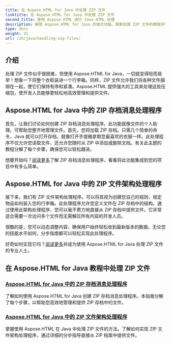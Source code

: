 ```yaml
---
title: 在 Aspose.HTML for Java 中处理 ZIP 文件
linktitle: 在 Aspose.HTML for Java 中处理 ZIP 文件
second_title: 使用 Aspose.HTML 进行 Java HTML 处理
description: 解锁 Aspose.HTML for Java 的强大功能。探索处理 ZIP 文件的教程并学习有效管理 ZIP 档案的基本技术。
type: docs
weight: 31
url: /zh/java/handling-zip-files/
---
```

## 介绍

处理 ZIP 文件似乎很困难，但使用 Aspose.HTML for Java，一切就变得轻而易举！想象一下将整个衣柜装进一个行李箱。同样，ZIP 文件允许我们将各种文件捆绑在一起，使它们保持有序和紧凑。Aspose.HTML 提供强大的工具来处理这些压缩包，使开发人员能够更轻松地高效管理和提供文件。

## Aspose.HTML for Java 中的 ZIP 存档消息处理程序

首先，让我们讨论如何创建 ZIP 存档消息处理程序。此功能就像文件的个人助理，可帮助您整齐地管理文件。首先，您将加载 ZIP 存档。只需几个简单的命令，Java 就可以打开存档，就像打开手提箱拿取您最喜欢的衣服一样。此处理程序不仅允许您读取文件，还允许您随时从 ZIP 中添加或删除文档。有关此主题的教程分解了每个步骤，确保您可以轻松跟进。 

想要开始吗？[阅读更多](./zip-archive-message-handler/)了解 ZIP 存档消息处理程序，看看将此功能集成到您的项目中有多么简单。

## Aspose.HTML for Java 中的 ZIP 文件架构处理程序

接下来，我们有 ZIP 文件架构处理程序。可以将其视为创建您自己的规则，规定物品如何装入您的行李箱。此处理程序允许您定义文件在 ZIP 存档中的结构。通过使用此架构处理程序，您可以毫不费力地直接从 ZIP 存档中提供文件。它非常适合需要一次访问多个文件而无需解压所有内容的开发人员。 

很酷的是，您可以动态调整内容，确保用户始终轻松收到最新版本的数据。无论您的技能水平如何，分步指南都可以轻松实现此处理程序。 

好奇如何实现它吗？[阅读更多](./zip-file-schema-handler/)并成为使用 Aspose.HTML for Java 处理 ZIP 文件的专业人士。

## 在 Aspose.HTML for Java 教程中处理 ZIP 文件
### [Aspose.HTML for Java 中的 ZIP 存档消息处理程序](./zip-archive-message-handler/)
了解如何使用 Aspose.HTML for Java 创建 ZIP 存档消息处理程序。本指南分解了每个步骤，以帮助您高效地管理和提供 ZIP 存档中的文件。
### [Aspose.HTML for Java 中的 ZIP 文件架构处理程序](./zip-file-schema-handler/)
掌握使用 Aspose.HTML 在 Java 中处理 ZIP 文件的方法。了解如何实现 ZIP 文件架构处理程序，通过详细的分步指导直接从 ZIP 档案中提供文件。